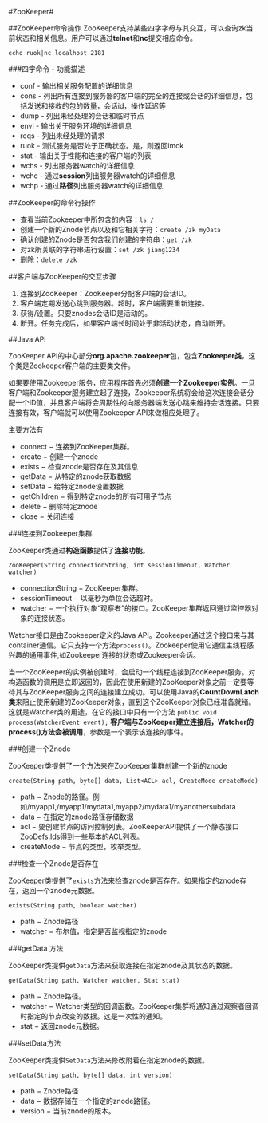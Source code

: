 

#ZooKeeper#


##ZooKeeper命令操作
ZooKeeper支持某些四字字母与其交互，可以查询zk当前状态和相关信息。用户可以通过**telnet**和**nc**提交相应命令。

    echo ruok|nc localhost 2181

###四字命令 - 功能描述

 - conf - 输出相关服务配置的详细信息
 - cons - 列出所有连接到服务器的客户端的完全的连接或会话的详细信息，包括发送和接收的包的数量，会话id，操作延迟等
 - dump - 列出未经处理的会话和临时节点
 - envi - 输出关于服务环境的详细信息
 - reqs - 列出未经处理的请求
 - ruok - 测试服务是否处于正确状态。是，则返回imok
 - stat - 输出关于性能和连接的客户端的列表
 - wchs - 列出服务器watch的详细信息
 - wchc - 通过**session**列出服务器watch的详细信息
 - wchp - 通过**路径**列出服务器watch的详细信息

##ZooKeeper的命令行操作

 - 查看当前Zookeeper中所包含的内容：`ls /`
 - 创建一个新的Znode节点以及和它相关字符：`create /zk myData`
 - 确认创建的Znode是否包含我们创建的字符串：`get /zk`
 - 对zk所关联的字符串进行设置：`set /zk jiang1234`
 - 删除：`delete /zk`


##客户端与ZooKeeper的交互步骤

1. 连接到ZooKeeper：ZooKeeper分配客户端的会话ID。
2. 客户端定期发送心跳到服务器。超时，客户端需要重新连接。
3. 获得/设置。只要znodes会话ID是活动的。
4. 断开。任务完成后，如果客户端长时间处于非活动状态，自动断开。

##Java API

ZooKeeper API的中心部分**org.apache.zookeeper**包，包含**Zookeeper类**，这个类是Zookeeper客户端的主要类文件。

如果要使用Zookeeper服务，应用程序首先必须**创建一个Zookeeper实例**。一旦客户端和Zookeeper服务建立起了连接，Zookeeper系统将会给这次连接会话分配一个ID值，并且客户端将会周期性的向服务器端发送心跳来维持会话连接。只要连接有效，客户端就可以使用Zookeeper API来做相应处理了。

主要方法有

* connect − 连接到ZooKeeper集群。
* create − 创建一个znode
* exists − 检查znode是否存在及其信息
* getData − 从特定的znode获取数据
* setData − 给特定znode设置数据
* getChildren − 得到特定znode的所有可用子节点
* delete − 删除特定znode
* close − 关闭连接

###连接到Zookeeper集群

ZooKeeper类通过**构造函数**提供了**连接功能**。

    ZooKeeper(String connectionString, int sessionTimeout, Watcher watcher)

- connectionString − ZooKeeper集群。
- sessionTimeout − 以毫秒为单位会话超时。
- watcher − 一个执行对象“观察者”的接口。ZooKeeper集群返回通过监控器对象的连接状态。

Watcher接口是由Zookeeper定义的Java API。Zookeeper通过这个接口来与其container通信。它只支持一个方法`process()`。Zookeeper使用它通信主线程感兴趣的通用事件,如Zookeeper连接的状态或Zookeeper会话。

当一个ZooKeeper的实例被创建时，会启动一个线程连接到ZooKeeper服务。对构造函数的调用是立即返回的，因此在使用新建的ZooKeeper对象之前一定要等待其与ZooKeeper服务之间的连接建立成功。可以使用Java的**CountDownLatch类**来阻止使用新建的ZooKeeper对象，直到这个ZooKeeper对象已经准备就绪。这就是Watcher类的用途，在它的接口中只有一个方法 `public void process(WatcherEvent event);`
**客户端与ZooKeeper建立连接后，Watcher的process()方法会被调用**，参数是一个表示该连接的事件。

###创建一个Znode

ZooKeeper类提供了一个方法来在ZooKeeper集群创建一个新的znode

    create(String path, byte[] data, List<ACL> acl, CreateMode createMode)

- path − Znode的路径。例如/myapp1,/myapp1/mydata1,myapp2/mydata1/myanothersubdata
- data − 在指定的znode路径存储数据
- acl − 要创建节点的访问控制列表。ZooKeeperAPI提供了一个静态接口ZooDefs.Ids得到一些基本的ACL列表。
- createMode − 节点的类型，枚举类型。

###检查一个Znode是否存在

ZooKeeper类提供了`exists`方法来检查znode是否存在。如果指定的znode存在，返回一个znode元数据。

    exists(String path, boolean watcher)

- path − Znode路径
- watcher − 布尔值，指定是否监视指定的znode

###getData 方法

ZooKeeper类提供`getData`方法来获取连接在指定znode及其状态的数据。

    getData(String path, Watcher watcher, Stat stat)

- path − Znode路径。
- watcher − Watcher类型的回调函数。ZooKeeper集群将通知通过观察者回调时指定的节点改变的数据。这是一次性的通知。
- stat − 返回znode元数据。

###setData方法

ZooKeeper类提供`SetData`方法来修改附着在指定znode的数据。

    setData(String path, byte[] data, int version)

- path − Znode路径
- data − 数据存储在一个指定的znode路径。
- version − 当前znode的版本。

